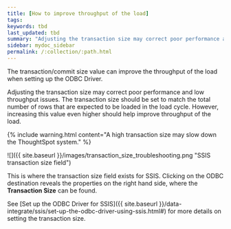 ```yaml
---
title: [How to improve throughput of the load]
tags:
keywords: tbd
last_updated: tbd
summary: "Adjusting the transaction size may correct poor performance and low throughput."
sidebar: mydoc_sidebar
permalink: /:collection/:path.html
---
```

The transaction/commit size value can improve the throughput of the load when setting up the ODBC Driver.

Adjusting the transaction size may correct poor performance and low throughput issues. The transaction size should be set to match the total number of rows that are expected to be loaded in the load cycle. However, increasing this value even higher should help improve throughput of the load.

{% include warning.html content="A high transaction size may slow down the ThoughtSpot system." %}

![]({{ site.baseurl }}/images/transaction_size_troubleshooting.png "SSIS transaction size field")

This is where the transaction size field exists for SSIS. Clicking on the ODBC destination reveals the properties on the right hand side, where the **Transaction Size** can be found.

See [Set up the ODBC Driver for SSIS]({{ site.baseurl }}/data-integrate/ssis/set-up-the-odbc-driver-using-ssis.html#) for more details on setting the transaction size.
